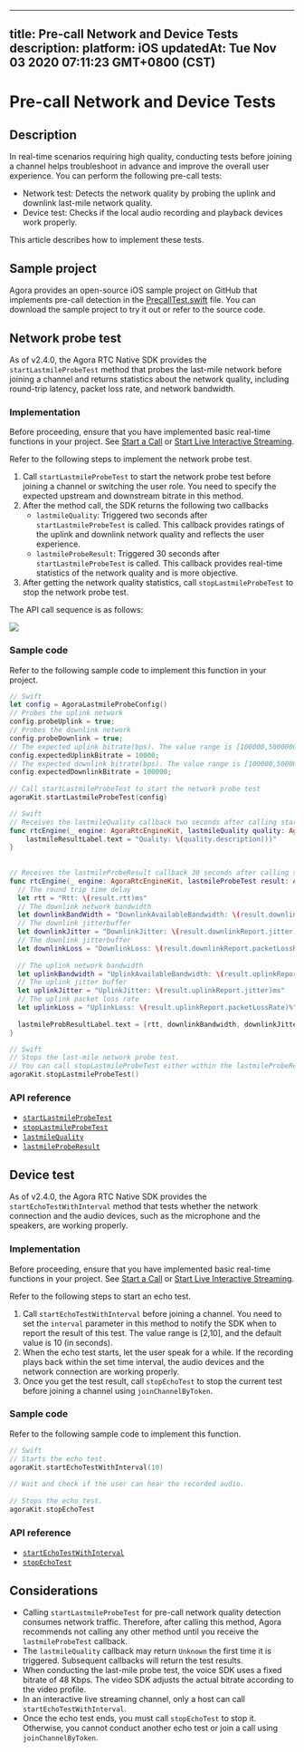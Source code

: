 
---
title: Pre-call Network and Device Tests
description: 
platform: iOS
updatedAt: Tue Nov 03 2020 07:11:23 GMT+0800 (CST)
---
# Pre-call Network and Device Tests
## Description

In real-time scenarios requiring high quality, conducting tests before joining a channel helps troubleshoot in advance and improve the overall user experience. You can perform the following pre-call tests:

- Network test: Detects the network quality by probing the uplink and downlink last-mile network quality.
- Device test: Checks if the local audio recording and playback devices work properly.

This article describes how to implement these tests.

## Sample project

Agora provides an open-source iOS sample project on GitHub that implements pre-call detection in the [PrecallTest.swift](https://github.com/AgoraIO/API-Examples/blob/master/iOS/APIExample/Examples/Advanced/PrecallTest/PrecallTest.swift) file. You can download the sample project to try it out or refer to the source code.

## Network probe test

As of v2.4.0, the Agora RTC Native SDK provides the `startLastmileProbeTest` method that probes the last-mile network before joining a channel and returns statistics about the network quality, including round-trip latency, packet loss rate, and network bandwidth.

### Implementation

Before proceeding, ensure that you have implemented basic real-time functions in your project. See [Start a Call](../../en/Interactive%20Broadcast/start_call_ios.md) or [Start Live Interactive Streaming](../../en/Interactive%20Broadcast/start_live_ios.md).

Refer to the following steps to implement the network probe test.

1. Call `startLastmileProbeTest` to start the network probe test before joining a channel or switching the user role. You need to specify the expected upstream and downstream bitrate in this method.
2. After the method call, the SDK returns the following two callbacks
	- `lastmileQuality`: Triggered two seconds after `startLastmileProbeTest` is called. This callback provides ratings of the uplink and downlink network quality and reflects the user experience.
	- `lastmileProbeResult`: Triggered 30 seconds after `startLastmileProbeTest` is called. This callback provides real-time statistics of the network quality and is more objective.
3. After getting the network quality statistics, call `stopLastmileProbeTest` to stop the network probe test.

The API call sequence is as follows:

![](https://web-cdn.agora.io/docs-files/1603946038258)

### Sample code

Refer to the following sample code to implement this function in your project.

```swift
// Swift
let config = AgoraLastmileProbeConfig()
// Probes the uplink network
config.probeUplink = true;
// Probes the downlink network
config.probeDownlink = true;
// The expected uplink bitrate(bps). The value range is [100000,5000000]
config.expectedUplinkBitrate = 10000;
// The expected downlink bitrate(bps). The value range is [100000,5000000]
config.expectedDownlinkBitrate = 100000;
  
// Call startLastmileProbeTest to start the network probe test
agoraKit.startLastmileProbeTest(config)
```

```swift
// Swift
// Receives the lastmileQuality callback two seconds after calling startLastmileProbeTest. This callback is triggered once every 2 seconds.
func rtcEngine(_ engine: AgoraRtcEngineKit, lastmileQuality quality: AgoraNetworkQuality) {
    lastmileResultLabel.text = "Quality: \(quality.description())"
}
  
  
// Receives the lastmileProbeResult callback 30 seconds after calling startLastmileProbeTest. This callback provides more detailed network quality statistics.
func rtcEngine(_ engine: AgoraRtcEngineKit, lastmileProbeTest result: AgoraLastmileProbeResult) {
  // The round trip time delay
  let rtt = "Rtt: \(result.rtt)ms"
  // The downlink network bandwidth
  let downlinkBandWidth = "DownlinkAvailableBandwidth: \(result.downlinkReport.availableBandwidth)Kbps"
  // The downlink jitterbuffer
  let downlinkJitter = "DownlinkJitter: \(result.downlinkReport.jitter)ms"
  // The downlink jitterbuffer
  let downlinkLoss = "DownlinkLoss: \(result.downlinkReport.packetLossRate)%"
    
  // The uplink network bandwidth
  let uplinkBandwidth = "UplinkAvailableBandwidth: \(result.uplinkReport.availableBandwidth)Kbps"
  // The uplink jitter buffer
  let uplinkJitter = "UplinkJitter: \(result.uplinkReport.jitter)ms"
  // The uplink packet loss rate
  let uplinkLoss = "UplinkLoss: \(result.uplinkReport.packetLossRate)%"
    
  lastmileProbResultLabel.text = [rtt, downlinkBandwidth, downlinkJitter, downlinkLoss, uplinkBandwidth, uplinkJitter, uplinkLoss].joined(separator: "\n")
}
```

```swift
// Swift
// Stops the last-mile network probe test.
// You can call stopLastmileProbeTest either within the lastmileProbeResult callback, or at other time before joining a channel.
agoraKit.stopLastmileProbeTest()
```

### API reference

- [`startLastmileProbeTest`](https://docs.agora.io/en/Interactive%20Broadcast/API%20Reference/oc/Classes/AgoraRtcEngineKit.html#//api/name/startLastmileProbeTest:)
- [`stopLastmileProbeTest`](https://docs.agora.io/en/Interactive%20Broadcast/API%20Reference/oc/Classes/AgoraRtcEngineKit.html#//api/name/stopLastmileProbeTest)
- [`lastmileQuality`](https://docs.agora.io/en/Interactive%20Broadcast/API%20Reference/oc/Protocols/AgoraRtcEngineDelegate.html#//api/name/rtcEngine:lastmileQuality:)
- [`lastmileProbeResult`](https://docs.agora.io/en/Interactive%20Broadcast/API%20Reference/oc/Protocols/AgoraRtcEngineDelegate.html#//api/name/rtcEngine:lastmileProbeTestResult:)

## Device test

As of v2.4.0, the Agora RTC Native SDK provides the `startEchoTestWithInterval` method that tests whether the network connection and the audio devices, such as the microphone and the speakers, are working properly.

### Implementation

Before proceeding, ensure that you have implemented basic real-time functions in your project. See [Start a Call](../../en/Interactive%20Broadcast/start_call_ios.md) or [Start Live Interactive Streaming](../../en/Interactive%20Broadcast/start_live_ios.md).

Refer to the following steps to start an echo test.

1. Call `startEchoTestWithInterval` before joining a channel. You need to set the `interval` parameter in this method to notify the SDK when to report the result of this test. The value range is [2,10], and the default value is 10 (in seconds).
2. When the echo test starts, let the user speak for a while. If the recording plays back within the set time interval, the audio devices and the network connection are working properly.
3. Once you get the test result, call `stopEchoTest` to stop the current test before joining a channel using `joinChannelByToken`.

### Sample code

Refer to the following sample code to implement this function.

```swift
// Swift
// Starts the echo test.
agoraKit.startEchoTestWithInterval(10)
 
// Wait and check if the user can hear the recorded audio.
 
// Stops the echo test.
agoraKit.stopEchoTest
```

### API reference

- [`startEchoTestWithInterval`](https://docs.agora.io/en/Interactive%20Broadcast/API%20Reference/oc/Classes/AgoraRtcEngineKit.html#//api/name/startEchoTestWithInterval:successBlock:)
- [`stopEchoTest`](https://docs.agora.io/en/Interactive%20Broadcast/API%20Reference/oc/Classes/AgoraRtcEngineKit.html#//api/name/stopEchoTest)

## Considerations

- Calling `startLastmileProbeTest` for pre-call network quality detection consumes network traffic. Therefore, after calling this method, Agora recommends not calling any other method until you receive the `lastmileProbeTest` callback.
- The `lastmileQuality` callback may return `Unknown` the first time it is triggered. Subsequent callbacks will return the test results.
- When conducting the last-mile probe test, the voice SDK uses a fixed bitrate of 48 Kbps. The video SDK adjusts the actual bitrate according to the video profile.
- In an interactive live streaming channel, only a host can call `startEchoTestWithInterval`.
- Once the echo test ends, you must call `stopEchoTest` to stop it. Otherwise, you cannot conduct another echo test or join a call using `joinChannelByToken`.


